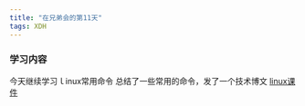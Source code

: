 ```yaml
---
title: "在兄弟会的第11天"
tags: XDH  
---
```


### 学习内容
今天继续学习ｌinux常用命令
总结了一些常用的命令，发了一个技术博文
[linux课件](https://github.com/victorfengming/classware)

